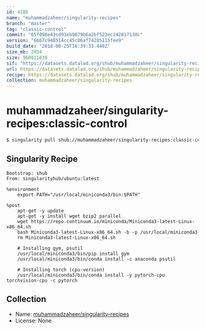 ```yaml
---
id: 4186
name: "muhammadzaheer/singularity-recipes"
branch: "master"
tag: "classic-control"
commit: "65f098e43cd93eb9079b6a2bf522ec242817130c"
version: "6667c948514cc45c86af74285115fee9"
build_date: "2018-08-25T18:39:33.440Z"
size_mb: 2054
size: 960811039
sif: "https://datasets.datalad.org/shub/muhammadzaheer/singularity-recipes/classic-control/2018-08-25-65f098e4-6667c948/6667c948514cc45c86af74285115fee9.simg"
url: https://datasets.datalad.org/shub/muhammadzaheer/singularity-recipes/classic-control/2018-08-25-65f098e4-6667c948/
recipe: https://datasets.datalad.org/shub/muhammadzaheer/singularity-recipes/classic-control/2018-08-25-65f098e4-6667c948/Singularity
collection: muhammadzaheer/singularity-recipes
---
```


# muhammadzaheer/singularity-recipes:classic-control

```bash
$ singularity pull shub://muhammadzaheer/singularity-recipes:classic-control
```

## Singularity Recipe

```singularity
Bootstrap: shub
From: singularityhub/ubuntu:latest

%environment
    export PATH="/usr/local/miniconda3/bin:$PATH"

%post
    apt-get -y update
    apt-get -y install wget bzip2 parallel
    wget https://repo.continuum.io/miniconda/Miniconda3-latest-Linux-x86_64.sh
    bash Miniconda3-latest-Linux-x86_64.sh -b -p /usr/local/miniconda3
    rm Miniconda3-latest-Linux-x86_64.sh

    # Installing gym, psutil
    /usr/local/miniconda3/bin/pip install gym
    /usr/local/miniconda3/bin/conda install -c anaconda psutil

    # Installing torch (cpu-version)
    /usr/local/miniconda3/bin/conda install -y pytorch-cpu torchvision-cpu -c pytorch
```

## Collection

 - Name: [muhammadzaheer/singularity-recipes](https://github.com/muhammadzaheer/singularity-recipes)
 - License: None

